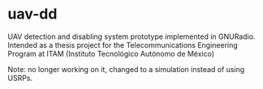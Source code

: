 # uav-dd
UAV detection and disabling system prototype implemented in GNURadio.
Intended as a thesis project for the Telecommunications Engineering Program at ITAM (Instituto Tecnológico Autónomo de México)

Note: no longer working on it, changed to a simulation instead of using USRPs.
